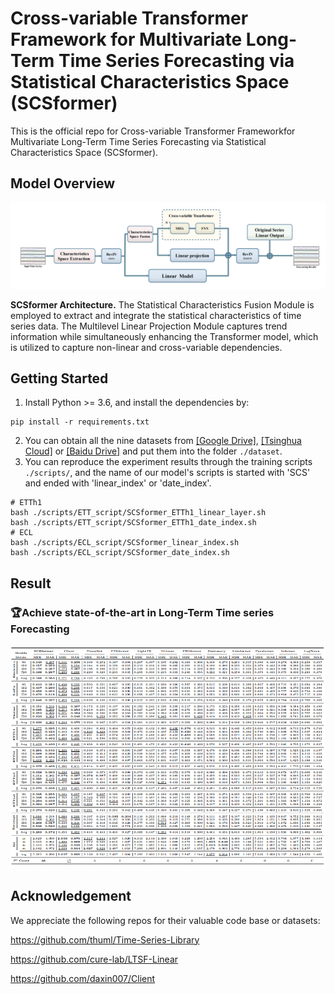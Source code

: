 # Cross-variable Transformer Framework for Multivariate Long-Term Time Series Forecasting via Statistical Characteristics Space (SCSformer)

This is the official repo for Cross-variable Transformer Frameworkfor Multivariate Long-Term Time Series Forecasting via Statistical Characteristics Space (SCSformer).

## Model Overview

![overall](https://raw.githubusercontent.com/qiuyueli123/SCSformer/main/pic/overall.png)

**SCSformer Architecture.** The Statistical Characteristics Fusion Module is employed to extract and integrate the statistical characteristics of time series data. The Multilevel Linear Projection Module captures trend information while simultaneously enhancing the Transformer model, which is utilized to capture non-linear and cross-variable dependencies.

## Getting Started

1. Install Python >= 3.6, and install the dependencies by:

```
pip install -r requirements.txt
```

2. You can obtain all the nine datasets from [[Google Drive]](https://drive.google.com/drive/folders/13Cg1KYOlzM5C7K8gK8NfC-F3EYxkM3D2?usp=sharing), [[Tsinghua Cloud]](https://cloud.tsinghua.edu.cn/f/84fbc752d0e94980a610/) or [[Baidu Drive]](https://pan.baidu.com/s/1r3KhGd0Q9PJIUZdfEYoymg?pwd=i9iy) and put them into the folder `./dataset`.
3. You can reproduce the experiment results through the training scripts `./scripts/`, and the name of our model's scripts is started with 'SCS' and ended with 'linear_index' or 'date_index'.

```
# ETTh1
bash ./scripts/ETT_script/SCSformer_ETTh1_linear_layer.sh
bash ./scripts/ETT_script/SCSformer_ETTh1_date_index.sh
# ECL
bash ./scripts/ECL_script/SCSformer_linear_index.sh
bash ./scripts/ECL_script/SCSformer_date_index.sh
```

## Result

### :trophy:Achieve state-of-the-art in Long-Term Time series Forecasting

![result](https://raw.githubusercontent.com/qiuyueli123/SCSformer/main/pic/result.png)

## Acknowledgement

We appreciate the following repos for their valuable code base or datasets:

https://github.com/thuml/Time-Series-Library

https://github.com/cure-lab/LTSF-Linear

https://github.com/daxin007/Client
